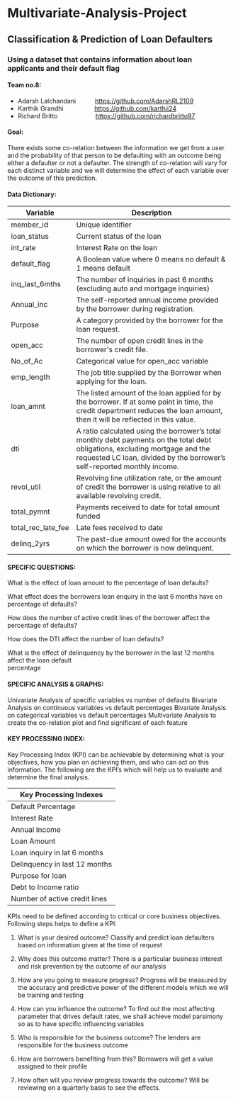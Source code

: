 # Multivariate-Analysis-Project

## Classification & Prediction of Loan Defaulters

### Using a dataset that contains information about loan applicants and their default flag 

#### Team no.8:  
* Adarsh Lalchandani    &nbsp; &nbsp; &nbsp; &nbsp;  &nbsp;      https://github.com/AdarshRL2109
* Karthik Grandhi    &nbsp; &nbsp; &nbsp; &nbsp; &nbsp; &nbsp; &nbsp; &ensp;           https://github.com/karthii24
* Richard Britto      &nbsp; &nbsp; &nbsp; &nbsp; &nbsp; &nbsp; &nbsp; &nbsp; &nbsp; &ensp;          https://github.com/richardbritto97

#### Goal: 
There exists some co-relation between the information we get from a user and the probability of that person to be defaulting with an outcome being either a defaulter or not a defaulter. The strength of co-relation will vary for each distinct variable and we will determine the effect of each variable over the outcome of this prediction.

#### Data Dictionary:

Variable | Description
------------ | -------------
member_id | Unique identifier
loan_status | Current status of the loan
int_rate | Interest Rate on the loan
default_flag | A Boolean value where 0 means no default & 1 means default
inq_last_6mths | The number of inquiries in past 6 months (excluding auto and mortgage inquiries)
Annual_inc | The self-reported annual income provided by the borrower during registration.
Purpose | A category provided by the borrower for the loan request. 
open_acc | The number of open credit lines in the borrower's credit file.
No_of_Ac | Categorical value for open_acc variable
emp_length | The job title supplied by the Borrower when applying for the loan.
loan_amnt | The listed amount of the loan applied for by the borrower. If at some point in time, the credit department reduces the loan amount, then it will be reflected in this value.
dti | A ratio calculated using the borrower’s total monthly debt payments on the total debt obligations, excluding mortgage and the requested LC loan, divided by the borrower’s self-reported monthly income.
revol_util | Revolving line utilization rate, or the amount of credit the borrower is using relative to all available revolving credit.
total_pymnt | Payments received to date for total amount funded
total_rec_late_fee | Late fees received to date
delinq_2yrs | The past-due amount owed for the accounts on which the borrower is now delinquent.

#### SPECIFIC QUESTIONS:

What is the effect of loan amount to the percentage of loan defaults?

What effect does the borrowers loan enquiry in the last 6 months have on percentage of defaults?

How does the number of active credit lines of the borrower affect the percentage of defaults?

How does the DTI affect the number of loan defaults?

What is the effect of delinquency by the borrower in the last 12 months affect the loan default 	          
                 percentage

#### SPECIFIC ANALYSIS & GRAPHS:

Univariate Analysis of specific variables vs number of defaults
Bivariate Analysis on continuous variables vs default percentages
Bivariate Analysis on categorical variables vs default percentages
Multivariate Analysis to create the co-relation plot and find significant of each feature 
	
#### KEY PROCESSING INDEX: 

Key Processing Index (KPI) can be achievable by determining what is your objectives, how you plan on achieving them, and who can act on this information. The following are the KPI’s which will help us to evaluate and determine the final analysis. 

Key Processing Indexes | 
------------ | 
Default Percentage |
Interest Rate |
Annual Income |
Loan Amount |
Loan inquiry in lat 6 months |
Delinquency in last 12 months |
Purpose for loan |
Debt to Income ratio |
Number of active credit lines |

KPIs need to be defined according to critical or core business objectives.
Following steps helps to define a KPI: 

1.   What is your desired outcome? 
	Classify and predict loan defaulters based on information given at the time of
 	request

2.   Why does this outcome matter? 
	There is a particular business interest and risk prevention by the outcome of our
  	analysis

3.   How are you going to measure progress? 
	Progress will be measured by the accuracy and predictive power of the different 
	models which we will be training and testing

4.   How can you influence the outcome? 
	To find out the most affecting parameter that drives default rates, we shall achieve model 			parsimony so as to have specific influencing variables
	

5.    Who is responsible for the business outcome? 
	The lenders are responsible for the business outcome

6.   How are borrowers benefiting from this? 
	Borrowers will get a value assigned to their profile

7.   How often will you review progress towards the outcome? 
	Will be reviewing on a quarterly basis to see the effects. 
